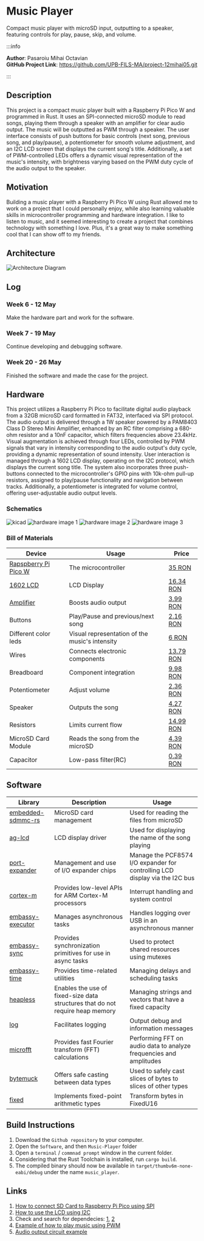 # Music Player
Compact music player with microSD input, outputting to a speaker, featuring controls for play, pause, skip, and volume.

:::info 

**Author**: Pasaroiu Mihai Octavian \
**GitHub Project Link**: https://github.com/UPB-FILS-MA/project-12mihai05.git

:::

## Description

This project is a compact music player built with a Raspberry Pi Pico W and programmed in Rust. It uses an SPI-connected microSD module to read songs, playing them through a speaker with an amplifier for clear audio output. The music will be outputted as PWM through a speaker. The user interface consists of push buttons for basic controls (next song, previous song, and play/pause), a potentiometer for smooth volume adjustment, and an I2C LCD screen that displays the current song's title. 
Additionally, a set of PWM-controlled LEDs offers a dynamic visual representation of the music's intensity, with brightness varying based on the PWM duty cycle of the audio output to the speaker.

## Motivation

Building a music player with a Raspberry Pi Pico W using Rust allowed me to work on a project that I could personally enjoy, while also learning valuable skills in microcontroller programming and hardware integration. I like to listen to music, and it seemed interesting to create a project that combines technology with something I love. Plus, it's a great way to make something cool that I can show off to my friends.

## Architecture 

![Architecture Diagram](arhitecture.png)

## Log

### Week 6 - 12 May
Make the hardware part and work for the software.
### Week 7 - 19 May
Continue developing and debugging software.
### Week 20 - 26 May
Finished the software and made the case for the project.

## Hardware

This project utilizes a Raspberry Pi Pico to facilitate digital audio playback from a 32GB microSD card formatted in FAT32, interfaced via SPI protocol. The audio output is delivered through a 1W speaker powered by a PAM8403 Class D Stereo Mini Amplifier, enhanced by an RC filter comprising a 680-ohm resistor and a 10nF capacitor, which filters frequencies above 23.4kHz. Visual augmentation is achieved through four LEDs, controlled by PWM signals that vary in intensity corresponding to the audio output's duty cycle, providing a dynamic representation of sound intensity. User interaction is managed through a 1602 LCD display, operating on the I2C protocol, which displays the current song title. The system also incorporates three push-buttons connected to the microcontroller's GPIO pins with 10k-ohm pull-up resistors, assigned to play/pause functionality and navigation between tracks. Additionally, a potentiometer is integrated for volume control, offering user-adjustable audio output levels.

### Schematics

  ![kicad](kicad.png)
  ![hardware image 1](hardware_1.jpg)
  ![hardware image 2](hardware_2.jpg)
  ![hardware image 3](hardware_3.jpg)

### Bill of Materials

| Device | Usage | Price |
|--------|--------|-------|
| [Rapspberry Pi Pico W](https://www.raspberrypi.com/documentation/microcontrollers/raspberry-pi-pico.html) | The microcontroller | [35 RON](https://www.optimusdigital.ro/en/raspberry-pi-boards/12394-raspberry-pi-pico-w.html) |
| [1602 LCD](https://www.waveshare.com/datasheet/LCD_en_PDF/LCD1602.pdf) | LCD Display | [16.34 RON](https://www.optimusdigital.ro/ro/optoelectronice-lcd-uri/2894-lcd-cu-interfata-i2c-si-backlight-albastru.html?search_query=LCD+1602+cu+Interfata+I2C+si+Backlight+Albastru&results=2) |
| [Amplifier](https://www.mouser.com/datasheet/2/115/PAM8403-247318.pdf) | Boosts audio output | [3.99 RON](https://www.optimusdigital.ro/ro/audio-amplificatoare-audio/165-amplificator-in-miniatura.html) |
| Buttons | Play/Pause and previous/next song | [2.16 RON](https://www.optimusdigital.ro/ro/butoane-i-comutatoare/1119-buton-6x6x6.html) |
| Different color leds | Visual representation of the music's intensity | [6 RON](https://www.optimusdigital.ro/ro/optoelectronice-led-uri/696-led-rou-de-3-mm-cu-lentile-difuze.html?search_query=LED+Ro%C8%99u+de+3+mm+cu+Lentile+Difuze&results=2) |
| Wires | Connects electronic components | [13.79 RON](https://www.optimusdigital.ro/ro/fire-fire-mufate/12-set-de-cabluri-pentru-breadboard.html) |
| Breadboard | Component integration | [9.98 RON](https://www.optimusdigital.ro/ro/fire-fire-mufate/12-set-de-cabluri-pentru-breadboard.html) |
| Potentiometer | Adjust volume | [2.36 RON](https://www.optimusdigital.ro/ro/componente-electronice-potentiometre/901-rezistor-variabil-10k-wh148.html?search_query=Rezistor+Variabil+10k+WH148+%28Poten%C8%9Biometru%29&results=2) |
| Speaker | Outputs the song | [4.27 RON](https://www.optimusdigital.ro/ro/audio-difuzoare/2147-difuzor-de-1-w.html?search_query=Difuzor+de+1+W&results=100) |
| Resistors | Limits current flow | [14.99 RON](https://www.optimusdigital.ro/ro/componente-electronice-rezistoare/33-rezistoare-set.html) |
| MicroSD Card Module | Reads the song from the microSD| [4.39 RON](https://www.optimusdigital.ro/ro/componente-electronice-rezistoare/33-rezistoare-set.html) |
| Capacitor | Low-pass filter(RC) | [0.39 RON](https://www.optimusdigital.ro/en/capacitors/2749-capacitor-10nf.html) |

## Software

| Library | Description | Usage |
|---------|-------------|-------|
| [embedded-sdmmc-rs](https://github.com/rust-embedded-community/embedded-sdmmc-rs) | MicroSD card management | Used for reading the files from microSD |
| [ag-lcd](https://github.com/mjhouse/ag-lcd) | LCD display driver | Used for displaying the name of the song playing |
| [port-expander](https://github.com/rahix/port-expander) | Management and use of I/O expander chips | Manage the PCF8574 I/O expander for controlling LCD display via the I2C bus |
| [cortex-m](https://github.com/rust-embedded/cortex-m) |  Provides low-level APIs for ARM Cortex-M processors | Interrupt handling and system control |
| [embassy-executor](https://github.com/embassy-rs/embassy/tree/main/embassy-executor) | Manages asynchronous tasks | Handles logging over USB in an asynchronous manner |
| [embassy-sync](https://github.com/embassy-rs/embassy/tree/main/embassy-sync) | Provides synchronization primitives for use in async tasks | Used to protect shared resources using mutexes |
| [embassy-time](https://github.com/embassy-rs/embassy/tree/main/embassy-time) |  Provides time-related utilities | Managing delays and scheduling tasks |
| [heapless](https://github.com/rust-embedded/heapless) | Enables the use of fixed-size data structures that do not require heap memory | Managing strings and vectors that have a fixed capacity |
| [log](https://github.com/rust-lang/log) | Facilitates logging |Output debug and information messages |
| [microfft](https://gitlab.com/teskje/microfft-rs) | Provides fast Fourier transform (FFT) calculations | Performing FFT on audio data to analyze frequencies and amplitudes |
| [bytemuck](https://github.com/Lokathor/bytemuck) |  Offers safe casting between data types | Used to safely cast slices of bytes to slices of other types |
| [fixed](https://gitlab.com/tspiteri/fixed) | Implements fixed-point arithmetic types | Transform bytes in FixedU16 |

## Build Instructions

1. Download the `Github repository` to your computer.
2. Open the `Software`, and then `Music-Player` folder
3. Open a `terminal` / `commnad prompt` window in the current folder.
4. Considering that the Rust Toolchain is installed, run `cargo build`.
5. The compiled binary should now be available in `target/thumbv6m-none-eabi/debug` under the name `music_player`.

## Links

<!-- Add a few links that inspired you and that you think you will use for your project -->

1. [How to connect SD Card to Raspberry Pi Pico using SPI](https://www.youtube.com/watch?v=JrYT7aJnP_I)
2. [How to use the LCD using I2C](https://www.tomshardware.com/how-to/lcd-display-raspberry-pi-pico)
3. Check and search for dependecies: [1](https://docs.rs/), [2](https://crates.io/)
4. [Example of how to play music using PWM](https://bandarra.me/2022/08/02/Play-Music-with-the-Raspberry-Pi-Pico-and-Rust/)
5. [Audio output circuit example](https://www.hackster.io/news/learn-how-to-use-pwm-to-generate-an-audio-signal-from-your-raspberry-pi-pico-00347dece8b8)